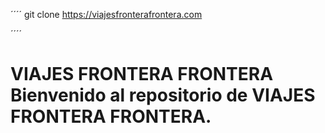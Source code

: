´´´´
git clone <https://viajesfronterafrontera.com>

´´´´
 # VIAJES FRONTERA FRONTERA Bienvenido al repositorio de VIAJES FRONTERA FRONTERA. 
